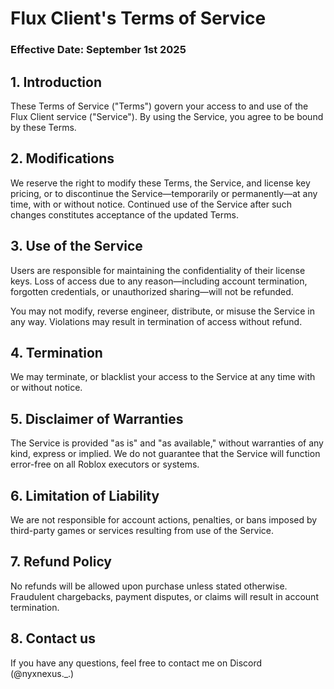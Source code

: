 # Flux Client's Terms of Service
### Effective Date: September 1st 2025

## 1. Introduction
These Terms of Service ("Terms") govern your access to and use of the Flux Client service ("Service"). By using the Service, you agree to be bound by these Terms.

## 2. Modifications
We reserve the right to modify these Terms, the Service, and license key pricing, or to discontinue the Service—temporarily or permanently—at any time, with or without notice. Continued use of the Service after such changes constitutes acceptance of the updated Terms.

## 3. Use of the Service
Users are responsible for maintaining the confidentiality of their license keys. Loss of access due to any reason—including account termination, forgotten credentials, or unauthorized sharing—will not be refunded.

You may not modify, reverse engineer, distribute, or misuse the Service in any way. Violations may result in termination of access without refund.

## 4. Termination
We may terminate, or blacklist your access to the Service at any time with or without notice.

## 5. Disclaimer of Warranties
The Service is provided "as is" and "as available," without warranties of any kind, express or implied. We do not guarantee that the Service will function error-free on all Roblox executors or systems.

## 6. Limitation of Liability
We are not responsible for account actions, penalties, or bans imposed by third-party games or services resulting from use of the Service.

## 7. Refund Policy
No refunds will be allowed upon purchase unless stated otherwise. Fraudulent chargebacks, payment disputes, or claims will result in account termination.

## 8. Contact us
If you have any questions, feel free to contact me on Discord (@nyxnexus._.)
